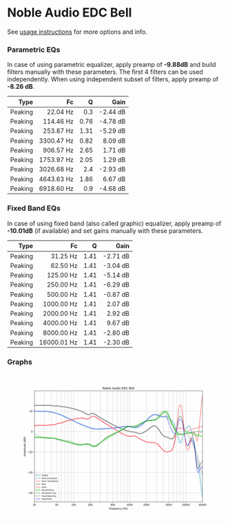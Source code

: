 # Noble Audio EDC Bell
See [usage instructions](https://github.com/jaakkopasanen/AutoEq#usage) for more options and info.

### Parametric EQs
In case of using parametric equalizer, apply preamp of **-9.88dB** and build filters manually
with these parameters. The first 4 filters can be used independently.
When using independent subset of filters, apply preamp of **-8.26 dB**.

| Type    | Fc         |    Q | Gain     |
|--------:|-----------:|-----:|---------:|
| Peaking | 22.04 Hz   | 0.3  | -2.44 dB |
| Peaking | 114.46 Hz  | 0.76 | -4.78 dB |
| Peaking | 253.87 Hz  | 1.31 | -5.29 dB |
| Peaking | 3300.47 Hz | 0.82 | 8.09 dB  |
| Peaking | 906.57 Hz  | 2.65 | 1.71 dB  |
| Peaking | 1753.97 Hz | 2.05 | 1.29 dB  |
| Peaking | 3026.68 Hz | 2.4  | -2.93 dB |
| Peaking | 4643.63 Hz | 1.86 | 6.67 dB  |
| Peaking | 6918.60 Hz | 0.9  | -4.68 dB |

### Fixed Band EQs
In case of using fixed band (also called graphic) equalizer, apply preamp of **-10.01dB**
(if available) and set gains manually with these parameters.

| Type    | Fc          |    Q | Gain     |
|--------:|------------:|-----:|---------:|
| Peaking | 31.25 Hz    | 1.41 | -2.71 dB |
| Peaking | 62.50 Hz    | 1.41 | -3.04 dB |
| Peaking | 125.00 Hz   | 1.41 | -5.14 dB |
| Peaking | 250.00 Hz   | 1.41 | -6.29 dB |
| Peaking | 500.00 Hz   | 1.41 | -0.87 dB |
| Peaking | 1000.00 Hz  | 1.41 | 2.07 dB  |
| Peaking | 2000.00 Hz  | 1.41 | 2.92 dB  |
| Peaking | 4000.00 Hz  | 1.41 | 9.67 dB  |
| Peaking | 8000.00 Hz  | 1.41 | -2.80 dB |
| Peaking | 16000.01 Hz | 1.41 | -2.30 dB |

### Graphs
![](./Noble%20Audio%20EDC%20Bell.png)